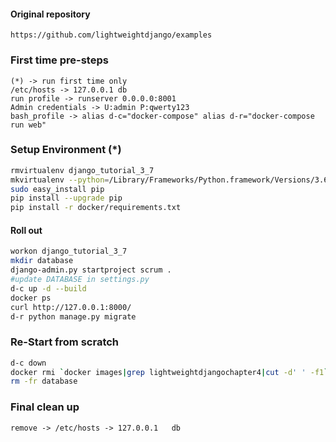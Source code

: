 #### Original repository
    https://github.com/lightweightdjango/examples

### First time pre-steps
```text
(*) -> run first time only
/etc/hosts -> 127.0.0.1	db
run profile -> runserver 0.0.0.0:8001
Admin credentials -> U:admin P:qwerty123
bash_profile -> alias d-c="docker-compose" alias d-r="docker-compose run web"
```

### Setup Environment (*)
```bash
rmvirtualenv django_tutorial_3_7
mkvirtualenv --python=/Library/Frameworks/Python.framework/Versions/3.6/bin/python3 django_tutorial_3_7
sudo easy_install pip
pip install --upgrade pip
pip install -r docker/requirements.txt
```

#### Roll out
```bash
workon django_tutorial_3_7
mkdir database
django-admin.py startproject scrum .
#update DATABASE in settings.py 
d-c up -d --build
docker ps
curl http://127.0.0.1:8000/
d-r python manage.py migrate
```


### Re-Start from scratch
```bash
d-c down
docker rmi `docker images|grep lightweightdjangochapter4|cut -d' ' -f1`
rm -fr database
```

### Final clean up
    remove -> /etc/hosts -> 127.0.0.1	db